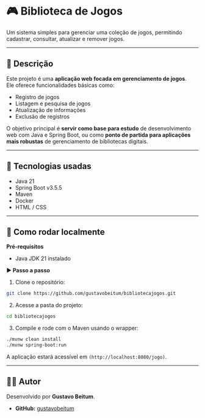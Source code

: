 # 🎮 Biblioteca de Jogos

Um sistema simples para gerenciar uma coleção de jogos, permitindo cadastrar, consultar, atualizar e remover jogos.

---

## 📌 Descrição

Este projeto é uma **aplicação web focada em gerenciamento de jogos**.  
Ele oferece funcionalidades básicas como:

- Registro de jogos  
- Listagem e pesquisa de jogos  
- Atualização de informações  
- Exclusão de registros  

O objetivo principal é **servir como base para estudo** de desenvolvimento web com Java e Spring Boot, ou como **ponto de partida para aplicações mais robustas** de gerenciamento de bibliotecas digitais.

---

## 🧰 Tecnologias usadas

- Java 21  
- Spring Boot v3.5.5  
- Maven  
- Docker  
- HTML / CSS  

---

## 🚀 Como rodar localmente

**Pré-requisitos**

- Java JDK 21 instalado  

**▶️ Passo a passo**

1. Clone o repositório:
```bash
git clone https://github.com/gustavobeitum/bibliotecajogos.git
```

2. Acesse a pasta do projeto:
```bash
cd bibliotecajogos
```

3. Compile e rode com o Maven usando o wrapper:
```bash
./mvnw clean install
./mvnw spring-boot:run
```

A aplicação estará acessível em `(http://localhost:8080/jogo)`.

---

## 👨‍💻 Autor

Desenvolvido por **Gustavo Beitum**.

* **GitHub:** [gustavobeitum](https://github.com/gustavobeitum)

